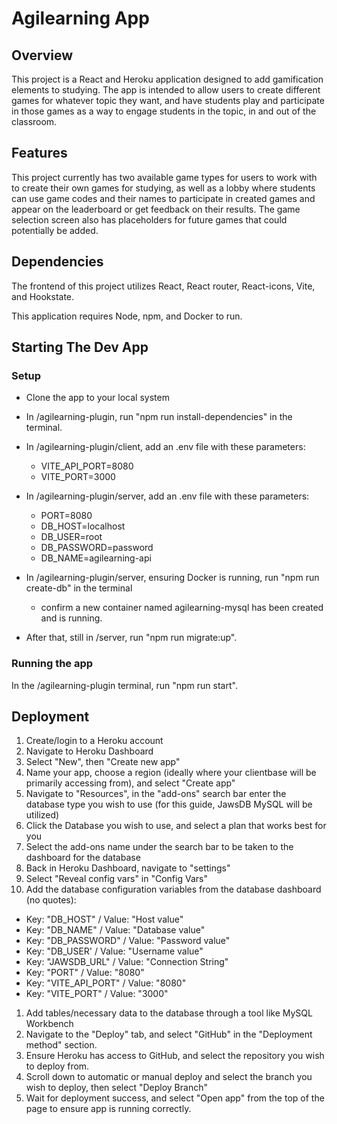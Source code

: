 # Agilearning App

## Overview

This project is a React and Heroku application designed to add gamification elements to studying. The app is intended to allow users to create different games for whatever topic they want, and have students play and participate in those games as a way to engage students in the topic, in and out of the classroom.

## Features

This project currently has two available game types for users to work with to create their own games for studying, as well as a lobby where students can use game codes and their names to participate in created games and appear on the leaderboard or get feedback on their results. The game selection screen also has placeholders for future games that could potentially be added.

## Dependencies

The frontend of this project utilizes React, React router, React-icons, Vite, and Hookstate.

This application requires Node, npm, and Docker to run.

## Starting The Dev App

### Setup

- Clone the app to your local system
- In /agilearning-plugin, run "npm run install-dependencies" in the terminal.
- In /agilearning-plugin/client, add an .env file with these parameters:
  - VITE_API_PORT=8080
  - VITE_PORT=3000
- In /agilearning-plugin/server, add an .env file with these parameters:

  - PORT=8080
  - DB_HOST=localhost
  - DB_USER=root
  - DB_PASSWORD=password
  - DB_NAME=agilearning-api

- In /agilearning-plugin/server, ensuring Docker is running, run "npm run create-db" in the terminal
  - confirm a new container named agilearning-mysql has been created and is running.
- After that, still in /server, run "npm run migrate:up".

### Running the app

In the /agilearning-plugin terminal, run "npm run start".

## Deployment

1. Create/login to a Heroku account
1. Navigate to Heroku Dashboard
1. Select "New", then "Create new app"
1. Name your app, choose a region (ideally where your clientbase will be primarily accessing from), and select "Create app"
1. Navigate to "Resources", in the "add-ons" search bar enter the database type you wish to use (for this guide, JawsDB MySQL will be utilized)
1. Click the Database you wish to use, and select a plan that works best for you
1. Select the add-ons name under the search bar to be taken to the dashboard for the database
1. Back in Heroku Dashboard, navigate to "settings"
1. Select "Reveal config vars" in "Config Vars"
1. Add the database configuration variables from the database dashboard (no quotes):

- Key: "DB_HOST" / Value: "Host value"
- Key: "DB_NAME" / Value: "Database value"
- Key: "DB_PASSWORD" / Value: "Password value"
- Key: "DB_USER' / Value: "Username value"
- Key: "JAWSDB_URL" / Value: "Connection String"
- Key: "PORT" / Value: "8080"
- Key: "VITE_API_PORT" / Value: "8080"
- Key: "VITE_PORT" / Value: "3000"

1. Add tables/necessary data to the database through a tool like MySQL Workbench
1. Navigate to the "Deploy" tab, and select "GitHub" in the "Deployment method" section.
1. Ensure Heroku has access to GitHub, and select the repository you wish to deploy from.
1. Scroll down to automatic or manual deploy and select the branch you wish to deploy, then select "Deploy Branch"
1. Wait for deployment success, and select "Open app" from the top of the page to ensure app is running correctly.

